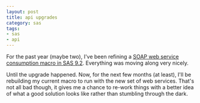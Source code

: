 ```yaml
---
layout: post
title: api upgrades
category: sas
tags:
- sas
- api
---
```


For the past year (maybe two), I've been refining a [SOAP web service consumption macro in SAS 9.2](http://www.wuss.org/proceedings11/Papers_Koopmann_R_74832.pdf). Everything was moving along very nicely.

<!--more-->

Until the upgrade happened. Now, for the next few months (at least), I'll be rebuilding my current macro to run with the new set of web services. That's not all bad though, it gives me a chance to re-work things with a better idea of what a good solution looks like rather than stumbling through the dark.
